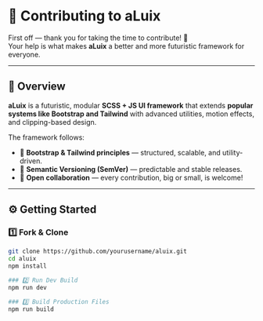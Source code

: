 # 🤝 Contributing to aLuix

First off — thank you for taking the time to contribute! 💙  
Your help is what makes **aLuix** a better and more futuristic framework for everyone.

---

## 🧩 Overview

**aLuix** is a futuristic, modular **SCSS + JS UI framework** that extends **popular systems like Bootstrap and Tailwind** with advanced utilities, motion effects, and clipping-based design.

The framework follows:

- 🧱 **Bootstrap & Tailwind principles** — structured, scalable, and utility-driven.  
- 🧮 **Semantic Versioning (SemVer)** — predictable and stable releases.  
- 💬 **Open collaboration** — every contribution, big or small, is welcome!  

---

## ⚙️ Getting Started

### 1️⃣ Fork & Clone
```bash
git clone https://github.com/yourusername/aluix.git
cd aluix
npm install

### 2️⃣ Run Dev Build
npm run dev

### 3️⃣ Build Production Files
npm run build

